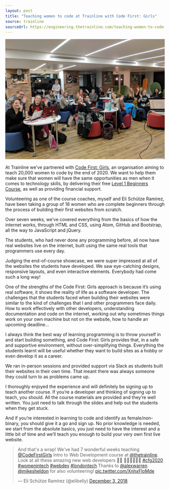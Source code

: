 ```yaml
---
layout: post
title: "Teaching women to code at Trainline with Code First: Girls"
source: trainline
sourceUrl: https://engineering.thetrainline.com/teaching-women-to-code-at-trainline-with-code-first-girls-bf79e5ac5423
---
```


![](/images/2018/cfg.jpg)

At Trainline we’ve partnered with [Code First: Girls](https://www.codefirstgirls.org.uk/), an organisation aiming to teach 20,000 women to code by the end of 2020. We want to help them make sure that women will have the same opportunities as men when it comes to technology skills, by delivering their free [Level 1 Beginners Course](https://www.codefirstgirls.org.uk/free-community-courses.html), as well as providing financial support.

Volunteering as one of the course coaches, myself and Eli Schütze Ramírez, have been taking a group of 18 women who are complete beginners through the process of building their first websites from scratch.

Over seven weeks, we’ve covered everything from the basics of how the internet works, through HTML and CSS, using Atom, GitHub and Bootstrap, all the way to JavaScript and jQuery.

The students, who had never done any programming before, all now have real websites live on the internet, built using the same real tools that programmers use every day.

Judging the end-of-course showcase, we were super impressed at all of the websites the students have developed. We saw eye-catching designs, responsive layouts, and even interactive elements. Everybody had come such a long way!

One of the strengths of the Code First: Girls approach is because it’s using real software, it shows the reality of life as a software developer. The challenges that the students faced when building their websites were similar to the kind of challenges that I and other programmers face daily. How to work effectively with other developers, understanding documentation and code on the internet, working out why sometimes things work on your own machine but not on the website, how to handle an upcoming deadline…

I always think the best way of learning programming is to throw yourself in and start building something, and Code First: Girls provides that, in a safe and supportive environment, without over-simplifying things. Everything the students learnt will be useful whether they want to build sites as a hobby or even develop it as a career.

We ran in-person sessions and provided support via Slack as students built their websites in their own time. That meant there was always someone they could turn to as problems came up.

I thoroughly enjoyed the experience and will definitely be signing up to teach another course. If you’re a developer and thinking of signing up to teach, you should. All the course materials are provided and they’re well written. You just need to talk through the slides and help out the students when they get stuck.

And if you’re interested in learning to code and identify as female/non-binary, you should give it a go and sign up. No prior knowledge is needed, we start from the absolute basics, you just need to have the interest and a little bit of time and we’ll teach you enough to build your very own first live website.

<blockquote class="twitter-tweet" data-lang="en"><p lang="en" dir="ltr">And that&#39;s a wrap! We&#39;ve had 7 wonderful weeks teaching <a href="https://twitter.com/CodeFirstGirls?ref_src=twsrc%5Etfw">@CodeFirstGirls</a> Intro to Web Development course at <a href="https://twitter.com/thetrainline?ref_src=twsrc%5Etfw">@thetrainline</a>. Look at all these amazing new web developers 🤩🤩 👩‍💻👩‍💻👩‍💻 <a href="https://twitter.com/hashtag/cfg2020?src=hash&amp;ref_src=twsrc%5Etfw">#cfg2020</a> <a href="https://twitter.com/hashtag/womenintech?src=hash&amp;ref_src=twsrc%5Etfw">#womenintech</a> <a href="https://twitter.com/hashtag/webdev?src=hash&amp;ref_src=twsrc%5Etfw">#webdev</a> <a href="https://twitter.com/hashtag/londontech?src=hash&amp;ref_src=twsrc%5Etfw">#londontech</a> Thanks to <a href="https://twitter.com/alexwarren?ref_src=twsrc%5Etfw">@alexwarren</a> <a href="https://twitter.com/mikesheldon?ref_src=twsrc%5Etfw">@mikesheldon</a> for also volunteering! <a href="https://t.co/XnhxFIoMde">pic.twitter.com/XnhxFIoMde</a></p>&mdash; Eli Schütze Ramírez (@elibelly) <a href="https://twitter.com/elibelly/status/1069707548981411841?ref_src=twsrc%5Etfw">December 3, 2018</a></blockquote>
<script async src="https://platform.twitter.com/widgets.js" charset="utf-8"></script>
